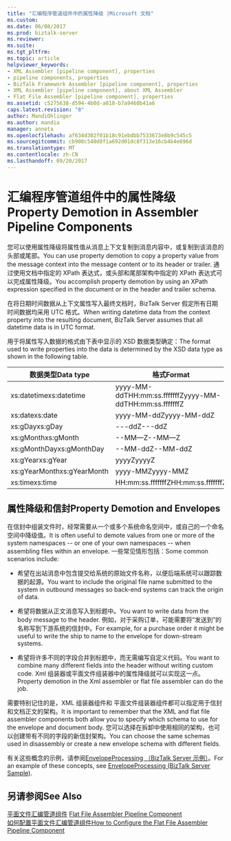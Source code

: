 ```yaml
---
title: "汇编程序管道组件中的属性降级 |Microsoft 文档"
ms.custom: 
ms.date: 06/08/2017
ms.prod: biztalk-server
ms.reviewer: 
ms.suite: 
ms.tgt_pltfrm: 
ms.topic: article
helpviewer_keywords:
- XML Assembler [pipeline component], properties
- pipeline components, properties
- BizTalk Framework Assembler [pipeline component], properties
- XML Assembler [pipeline component], about XML Assembler
- Flat File Assembler [pipeline component], properties
ms.assetid: c5275638-d594-4b0d-a818-b7a9460b41a6
caps.latest.revision: "8"
author: MandiOhlinger
ms.author: mandia
manager: anneta
ms.openlocfilehash: af634d302f01b18c91ebdbb7533673e8b9c545c5
ms.sourcegitcommit: cb908c540d8f1a692d01dc8f313e16cb4b4e696d
ms.translationtype: MT
ms.contentlocale: zh-CN
ms.lasthandoff: 09/20/2017
---
```

# <a name="property-demotion-in-assembler-pipeline-components"></a><span data-ttu-id="2a39c-102">汇编程序管道组件中的属性降级</span><span class="sxs-lookup"><span data-stu-id="2a39c-102">Property Demotion in Assembler Pipeline Components</span></span>
<span data-ttu-id="2a39c-103">您可以使用属性降级将属性值从消息上下文复制到消息内容中，或复制到该消息的头部或尾部。</span><span class="sxs-lookup"><span data-stu-id="2a39c-103">You can use property demotion to copy a property value from the message context into the message content or to its header or trailer.</span></span> <span data-ttu-id="2a39c-104">通过使用文档中指定的 XPath 表达式，或头部和尾部架构中指定的 XPath 表达式可以完成属性降级。</span><span class="sxs-lookup"><span data-stu-id="2a39c-104">You accomplish property demotion by using an XPath expression specified in the document or in the header and trailer schema.</span></span>  
  
 <span data-ttu-id="2a39c-105">在将日期时间数据从上下文属性写入最终文档时，BizTalk Server 假定所有日期时间数据均采用 UTC 格式。</span><span class="sxs-lookup"><span data-stu-id="2a39c-105">When writing datetime data from the context property into the resulting document, BizTalk Server assumes that all datetime data is in UTC format.</span></span>  
  
 <span data-ttu-id="2a39c-106">用于将属性写入数据的格式由下表中显示的 XSD 数据类型确定：</span><span class="sxs-lookup"><span data-stu-id="2a39c-106">The format used to write properties into the data is determined by the XSD data type as shown in the following table.</span></span>  
  
|<span data-ttu-id="2a39c-107">数据类型</span><span class="sxs-lookup"><span data-stu-id="2a39c-107">Data type</span></span>|<span data-ttu-id="2a39c-108">格式</span><span class="sxs-lookup"><span data-stu-id="2a39c-108">Format</span></span>|  
|---------------|------------|  
|<span data-ttu-id="2a39c-109">xs:datetime</span><span class="sxs-lookup"><span data-stu-id="2a39c-109">xs:datetime</span></span>|<span data-ttu-id="2a39c-110">yyyy-MM-ddTHH:mm:ss.fffffffZ</span><span class="sxs-lookup"><span data-stu-id="2a39c-110">yyyy-MM-ddTHH:mm:ss.fffffffZ</span></span>|  
|<span data-ttu-id="2a39c-111">xs:date</span><span class="sxs-lookup"><span data-stu-id="2a39c-111">xs:date</span></span>|<span data-ttu-id="2a39c-112">yyyy-MM-ddZ</span><span class="sxs-lookup"><span data-stu-id="2a39c-112">yyyy-MM-ddZ</span></span>|  
|<span data-ttu-id="2a39c-113">xs:gDay</span><span class="sxs-lookup"><span data-stu-id="2a39c-113">xs:gDay</span></span>|<span data-ttu-id="2a39c-114">---ddZ</span><span class="sxs-lookup"><span data-stu-id="2a39c-114">---ddZ</span></span>|  
|<span data-ttu-id="2a39c-115">xs:gMonth</span><span class="sxs-lookup"><span data-stu-id="2a39c-115">xs:gMonth</span></span>|<span data-ttu-id="2a39c-116">--MM—Z</span><span class="sxs-lookup"><span data-stu-id="2a39c-116">--MM—Z</span></span>|  
|<span data-ttu-id="2a39c-117">xs:gMonthDay</span><span class="sxs-lookup"><span data-stu-id="2a39c-117">xs:gMonthDay</span></span>|<span data-ttu-id="2a39c-118">--MM-ddZ</span><span class="sxs-lookup"><span data-stu-id="2a39c-118">--MM-ddZ</span></span>|  
|<span data-ttu-id="2a39c-119">xs:gYear</span><span class="sxs-lookup"><span data-stu-id="2a39c-119">xs:gYear</span></span>|<span data-ttu-id="2a39c-120">yyyyZ</span><span class="sxs-lookup"><span data-stu-id="2a39c-120">yyyyZ</span></span>|  
|<span data-ttu-id="2a39c-121">xs:gYearMonth</span><span class="sxs-lookup"><span data-stu-id="2a39c-121">xs:gYearMonth</span></span>|<span data-ttu-id="2a39c-122">yyyy-MMZ</span><span class="sxs-lookup"><span data-stu-id="2a39c-122">yyyy-MMZ</span></span>|  
|<span data-ttu-id="2a39c-123">xs:time</span><span class="sxs-lookup"><span data-stu-id="2a39c-123">xs:time</span></span>|<span data-ttu-id="2a39c-124">HH:mm:ss.fffffffZ</span><span class="sxs-lookup"><span data-stu-id="2a39c-124">HH:mm:ss.fffffffZ</span></span>|  
  
## <a name="property-demotion-and-envelopes"></a><span data-ttu-id="2a39c-125">属性降级和信封</span><span class="sxs-lookup"><span data-stu-id="2a39c-125">Property Demotion and Envelopes</span></span>  
 <span data-ttu-id="2a39c-126">在信封中组装文件时，经常需要从一个或多个系统命名空间中，或自己的一个命名空间中降级值。</span><span class="sxs-lookup"><span data-stu-id="2a39c-126">It is often useful to demote values from one or more of the system namespaces -- or one of your own namespaces -- when assembling files within an envelope.</span></span> <span data-ttu-id="2a39c-127">一些常见情形包括：</span><span class="sxs-lookup"><span data-stu-id="2a39c-127">Some common scenarios include:</span></span>  
  
-   <span data-ttu-id="2a39c-128">希望在出站消息中包含提交给系统的原始文件名称，以便后端系统可以跟踪数据的起源。</span><span class="sxs-lookup"><span data-stu-id="2a39c-128">You want to include the original file name submitted to the system in outbound messages so back-end systems can track the origin of data.</span></span>  
  
-   <span data-ttu-id="2a39c-129">希望将数据从正文消息写入到标题中。</span><span class="sxs-lookup"><span data-stu-id="2a39c-129">You want to write data from the body message to the header.</span></span> <span data-ttu-id="2a39c-130">例如，对于采购订单，可能需要将“发送到”的名称写到下游系统的信封中。</span><span class="sxs-lookup"><span data-stu-id="2a39c-130">For example, for a purchase order it might be useful to write the ship to name to the envelope for down-stream systems.</span></span>  
  
-   <span data-ttu-id="2a39c-131">希望将许多不同的字段合并到标题中，而无需编写自定义代码。</span><span class="sxs-lookup"><span data-stu-id="2a39c-131">You want to combine many different fields into the header without writing custom code.</span></span> <span data-ttu-id="2a39c-132">Xml 组装器或平面文件组装器中的属性降级就可以实现这一点。</span><span class="sxs-lookup"><span data-stu-id="2a39c-132">Property demotion in the Xml assembler or flat file assembler can do the job.</span></span>  
  
 <span data-ttu-id="2a39c-133">需要特别记住的是，XML 组装器组件和 平面文件组装器组件都可以指定用于信封和文档正文的架构。</span><span class="sxs-lookup"><span data-stu-id="2a39c-133">It is important to remember that the XML and flat file assembler components both allow you to specify which schema to use for the envelope and document body.</span></span> <span data-ttu-id="2a39c-134">您可以选择在拆卸中使用相同的架构，也可以创建带有不同的字段的新信封架构。</span><span class="sxs-lookup"><span data-stu-id="2a39c-134">You can choose the same schemas used in disassembly or create a new envelope schema with different fields.</span></span>  
  
 <span data-ttu-id="2a39c-135">有关这些概念的示例，请参阅[EnvelopeProcessing （BizTalk Server 示例）](../core/envelopeprocessing-biztalk-server-sample.md)。</span><span class="sxs-lookup"><span data-stu-id="2a39c-135">For an example of these concepts, see [EnvelopeProcessing (BizTalk Server Sample)](../core/envelopeprocessing-biztalk-server-sample.md).</span></span>  
  
## <a name="see-also"></a><span data-ttu-id="2a39c-136">另请参阅</span><span class="sxs-lookup"><span data-stu-id="2a39c-136">See Also</span></span>  
 <span data-ttu-id="2a39c-137">[平面文件汇编管道组件](../core/flat-file-assembler-pipeline-component.md) </span><span class="sxs-lookup"><span data-stu-id="2a39c-137">[Flat File Assembler Pipeline Component](../core/flat-file-assembler-pipeline-component.md) </span></span>  
 [<span data-ttu-id="2a39c-138">如何配置平面文件汇编管道组件</span><span class="sxs-lookup"><span data-stu-id="2a39c-138">How to Configure the Flat File Assembler Pipeline Component</span></span>](../core/how-to-configure-the-flat-file-assembler-pipeline-component.md)